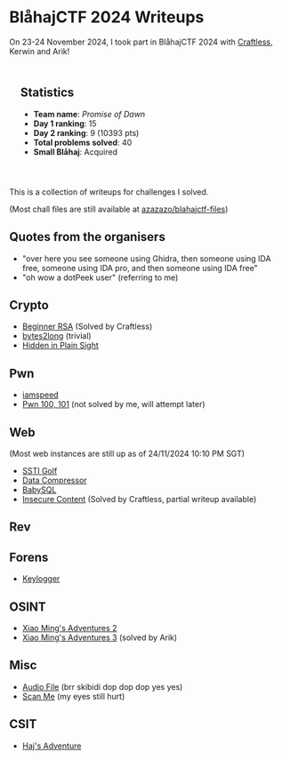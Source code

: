 # BlåhajCTF 2024 Writeups

On 23-24 November 2024, I took part in BlåhajCTF 2024 with [Craftless](https://github.com/Craftless), Kerwin and Arik!

<div style="padding: 10px 20px;">
<h2>Statistics</h2>

<ul>
    <li><strong>Team name</strong>: <em>Promise of Dawn</em></li>
    <li><strong>Day 1 ranking</strong>: 15</li>
    <li><strong>Day 2 ranking</strong>: 9 (10393 pts)</li>
    <li><strong>Total problems solved</strong>: 40</li>
    <li><strong>Small Blåhaj</strong>: Acquired</li>
</ul>
</div>
<br>

This is a collection of writeups for challenges I solved.

(Most chall files are still available at [azazazo/blahajctf-files](https://github.com/azazazo/blahajctf-files))

## Quotes from the organisers

- "over here you see someone using Ghidra, then someone using IDA free, someone using IDA pro, and then someone using IDA free"
- "oh wow a dotPeek user" (referring to me)

## Crypto

- [Beginner RSA](crypto/beginner_rsa.md) (Solved by Craftless)
- [bytes2long](crypto/bytes2long.md) (trivial)
- [Hidden in Plain Sight](crypto/hidden.md)

## Pwn

- [iamspeed](pwn/iamspeed.md)
- [Pwn 100, 101](pwn/pwn_10x.md) (not solved by me, will attempt later)

## Web

(Most web instances are still up as of 24/11/2024 10:10 PM SGT)

- [SSTI Golf](web/ssti_golf.md)
- [Data Compressor](web/data_compressor.md)
- [BabySQL](web/babysql.md)
- [Insecure Content](web/insecure_content.md) (Solved by Craftless, partial writeup available)

## Rev

## Forens

- [Keylogger](forens/keylogger.md)

## OSINT

- [Xiao Ming's Adventures 2](osint/xiaoming2.md)
- [Xiao Ming's Adventures 3](osint/xiaoming3.md) (solved by Arik)

## Misc

- [Audio File](misc/audiofile.md) (brr skibidi dop dop dop yes yes)
- [Scan Me](misc/scanme.md) (my eyes still hurt)

## CSIT

- [Haj's Adventure](csit/adventure.md)
